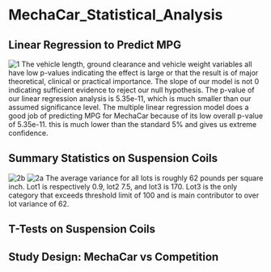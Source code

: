 # MechaCar_Statistical_Analysis

## Linear Regression to Predict MPG
![1](https://user-images.githubusercontent.com/103381098/180619206-4847a0f3-1a13-46f4-b0ba-5e24b40b296d.png)
The vehicle length, ground clearance and vehicle weight variables all have low p-values indicating the effect is large or that the result is of major theoretical, clinical or practical importance. The slope of our model is not 0 indicating sufficient evidence to reject our null hypothesis. The p-value of our linear regression analysis is 5.35e-11, which is much smaller than our assumed significance level. The multiple linear regression model does a good job of predicting MPG for MechaCar because of its low overall p-value of 5.35e-11. this is much lower than the standard 5% and gives us extreme confidence.

## Summary Statistics on Suspension Coils
![2b](https://user-images.githubusercontent.com/103381098/180620314-4a72971e-33ef-4589-9352-66387fbf8c72.png)
![2a](https://user-images.githubusercontent.com/103381098/180620317-09a10404-706b-4d55-8a9b-912a04778eba.png)
The average variance for all lots is roughly 62 pounds per square inch. Lot1 is respectively 0.9, lot2 7.5, and lot3 is 170. Lot3 is the only category that exceeds threshold limit of 100 and is main contributor to over lot variance of 62.

## T-Tests on Suspension Coils


## Study Design: MechaCar vs Competition
